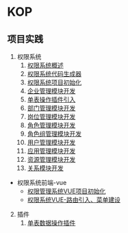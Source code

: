 # KOP

## 项目实践

1. 权限系统
    1. [权限系统概述](rbac/docs/权限系统介绍.md)
    2. [权限系统代码生成器](rbac/docs/代码生成器.md)
    3. [权限系统项目初始化](rbac/docs/项目初始化.md)
    4. [企业管理模块开发](rbac/docs/企业管理模块.md)
    5. [单表操作插件引入](rbac/docs/单表数据操作插件引入.md)
    6. [部门管理模块开发](rbac/docs/部门管理模块开发.md)
    7. [岗位管理模块开发](rbac/docs/岗位管理模块开发.md)
    8. [角色管理模块开发](rbac/docs/角色管理模块开发.md)
    9. [角色组管理模块开发](rbac/docs/角色组管理模块开发.md)
    10. [用户管理模块开发](rbac/docs/用户管理模块开发（未完成）.md)
    11. [应用管理模块开发](rbac/docs/应用管理模块开发（未完成）.md)
    12. [资源管理模块开发](rbac/docs/资源管理模块开发（未完成）.md)
    13. [关系模块开发](rbac/docs/关系模块开发.md)

- 权限系统前端-vue
    - [权限管理系统VUE项目初始化](rbac/docs/vue/权限管理系统VUE项目初始化.md)
    - [权限系统VUE-路由引入、菜单建设](rbac/docs/vue/权限系统VUE-路由引入、菜单建设.md)

2. 插件
    1. [单表数据操作插件](plugin/operation-table-plugin/docs/单表数据操作插件.md)